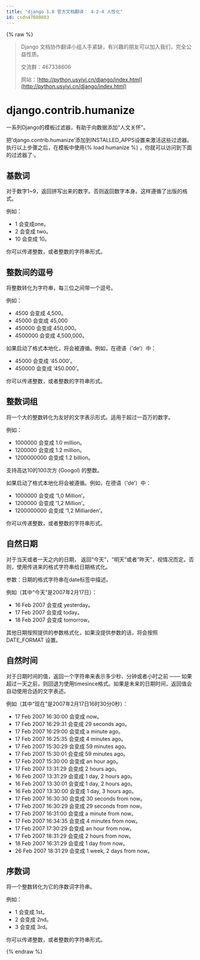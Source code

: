 ```yaml
---
title: "django 1.8 官方文档翻译： 4-2-4 人性化"
id: csdn47080883
---
```


{% raw %}

> Django 文档协作翻译小组人手紧缺，有兴趣的朋友可以加入我们，完全公益性质。
> 
> 交流群：467338606
> 
> 网站：[http://python.usyiyi.cn/django/index.html](http://python.usyiyi.cn/django/index.html)

# django.contrib.humanize

一系列Django的模板过滤器，有助于向数据添加“人文关怀”。

把’django.contrib.humanize’添加到INSTALLED_APPS设置来激活这些过滤器。 执行以上步骤之后，在模板中使用{% load humanize %} ，你就可以访问到下面的过滤器了·。

## 基数词

对于数字1~9，返回拼写出来的数字。否则返回数字本身。这样遵循了出版的格式。

例如：

*   1 会变成one。
*   2 会变成 two。
*   10 会变成 10。

你可以传递整数，或者整数的字符串形式。

## 整数间的逗号

将整数转化为字符串，每三位之间带一个逗号。

例如：

*   4500 会变成 4,500。
*   45000 会变成 45,000
*   450000 会变成 450,000。
*   4500000 会变成 4,500,000。

如果启动了格式本地化，将会被遵循。例如，在德语（’de’）中：

*   45000 会变成 ‘45.000’。
*   450000 会变成 ‘450.000’。

你可以传递整数，或者整数的字符串形式。

## 整数词组

将一个大的整数转化为友好的文字表示形式。适用于超过一百万的数字。

例如：

*   1000000 会变成 1.0 million。
*   1200000 会变成 1.2 million。
*   1200000000 会变成 1.2 billion。

支持高达10的100次方 (Googol) 的整数。

如果启动了格式本地化将会被遵循。例如，在德语（’de’）中：

*   1000000 会变成 ‘1,0 Million’。
*   1200000 会变成 ‘1,2 Million’。
*   1200000000 会变成 ‘1,2 Milliarden’。

你可以传递整数，或者整数的字符串形式。

## 自然日期

对于当天或者一天之内的日期， 返回“今天”，“明天”或者“昨天”，视情况而定。否则，使用传进来的格式字符串给日期格式化。

参数：日期的格式字符串在date标签中描述。

例如（其中“今天”是2007年2月17日）：

*   16 Feb 2007 会变成 yesterday。
*   17 Feb 2007 会变成 today。
*   18 Feb 2007 会变成 tomorrow。

其他日期按照提供的参数格式化，如果没提供参数的话，将会按照DATE_FORMAT 设置。

## 自然时间

对于日期时间的值，返回一个字符串来表示多少秒、分钟或者小时之前 —— 如果超过一天之前，则回退为使用timesince格式。如果是未来的日期时间，返回值会自动使用合适的文字表述。

例如（其中“现在”是2007年2月17日16时30分0秒）：

*   17 Feb 2007 16:30:00 会变成 now。
*   17 Feb 2007 16:29:31 会变成 29 seconds ago。
*   17 Feb 2007 16:29:00 会变成 a minute ago。
*   17 Feb 2007 16:25:35 会变成 4 minutes ago。
*   17 Feb 2007 15:30:29 会变成 59 minutes ago。
*   17 Feb 2007 15:30:01 会变成 59 minutes ago。
*   17 Feb 2007 15:30:00 会变成 an hour ago。
*   17 Feb 2007 13:31:29 会变成 2 hours ago。
*   16 Feb 2007 13:31:29 会变成 1 day, 2 hours ago。
*   16 Feb 2007 13:30:01 会变成 1 day, 2 hours ago。
*   16 Feb 2007 13:30:00 会变成 1 day, 3 hours ago。
*   17 Feb 2007 16:30:30 会变成 30 seconds from now。
*   17 Feb 2007 16:30:29 会变成 29 seconds from now。
*   17 Feb 2007 16:31:00 会变成 a minute from now。
*   17 Feb 2007 16:34:35 会变成 4 minutes from now。
*   17 Feb 2007 17:30:29 会变成 an hour from now。
*   17 Feb 2007 18:31:29 会变成 2 hours from now。
*   18 Feb 2007 16:31:29 会变成 1 day from now。
*   26 Feb 2007 18:31:29 会变成 1 week, 2 days from now。

## 序数词

将一个整数转化为它的序数词字符串。

例如：

*   1 会变成 1st。
*   2 会变成 2nd。
*   3 会变成 3rd。

你可以传递整数，或者整数的字符串形式。

{% endraw %}